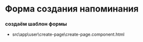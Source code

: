 # Форма создания напоминания

### создаём шаблон формы

- src\app\user\create-page\create-page.component.html
